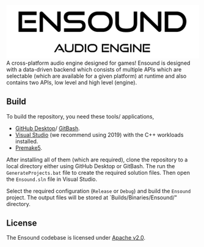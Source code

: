 <div style="text-align:center"><img src="https://github.com/DhirajWishal/EnSound/blob/master/Assets/Logo/EnSound_L4.png" alt="EnSound Logo" /></div>
A cross-platform audio engine designed for games! Ensound is designed with a data-driven backend which consists of multiple APIs which are selectable (which are available for a given platform) at runtime and also contains two APIs, low level and high level (engine).

## Build
To build the repository, you need these tools/ applications,
- [GitHub Desktop](https://desktop.github.com/)/ [GitBash](https://git-scm.com/downloads).
- [Visual Studio](https://visualstudio.microsoft.com/) (we recommend using 2019) with the C++ workloads installed.
- [Premake5](https://premake.github.io/).

After installing all of them (which are required), clone the repository to a local directory either using GitHub Desktop or GitBash. The run the `GenerateProjects.bat` file to create the required solution files. Then open the `Ensound.sln` file in Visual Studio.

Select the required configuration (`Release` or `Debug`) and build the `Ensound` project. The output files will be stored at `Builds/Binaries/Ensound/" directory.

## License
The Ensound codebase is licensed under [Apache v2.0](https://www.apache.org/licenses/LICENSE-2.0).